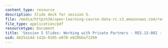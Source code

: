 ```yaml
---
content_type: resource
description: Slide deck for session 5.
file: /media/https%3A/open-learning-course-data-rc.s3.amazonaws.com/res-15-002-mission-metrics-finance-training-for-federal-credit-program-professionals-summer-2016/4625a14d141b9105e078e820bbaf2269_MITRES15-002SUM16_Session_5.pdf
file_type: application/pdf
resourcetype: Document
title: 'Session 5 Slides: Working with Private Partners - RES.15-002 - Summer 2016'
uid: 4625a14d-141b-9105-e078-e820bbaf2269
---
```

